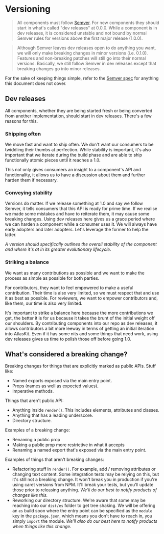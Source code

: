 # Versioning

> All components must follow [Semver](http://semver.org/). For new components they should start in what's called "dev releases" at 0.0.0. While a component is in dev releases, it is considered unstable and not bound by normal Semver rules for versions above the first major release (1.0.0).

> Although Semver leaves dev releases open to do anything you want, we will only make breaking changes in minor versions (i.e. 0.1.0). Features and non-breaking patches will still go into their normal versions. Basically, we still follow Semver in dev releases except that breaking changes go into minor releases.

For the sake of keeping things simple, refer to the [Semver spec](http://semver.org/) for anything this document does not cover.

## Dev releases

All components, whether they are being started fresh or being converted from another implementation, should start in dev releases. There's a few reasons for this.

### Shipping often

We move fast and want to ship often. We don't want our consumers to be twiddling their thumbs at perfection. While stability is important, it's also important that we iterate during the build phase and are able to ship functionally atomic pieces until it reaches a 1.0.

This not only gives consumers an insight to a component's API and functionality, it allows us to have a discussion about them and further harden them if necessary.

### Conveying stability

Versions do matter. If we release something at 1.0 and say we follow Semver, it tells consumers that this API is ready for prime time. If we realise we made some mistakes and have to reiterate them, it may cause some breaking changes. Using dev releases here gives us a grace period where we can harden a component while a consumer uses it. We will always have early adopters and later adopters. Let's leverage the former to help the latter.

*A version should specifically outlines the overall stability of the component and where it's at in its greater evolutionary lifecycle.*

### Striking a balance

We want as many contributions as possible and we want to make the process as simple as possible for both parties.

For contributors, they want to feel empowered to make a useful contribution. Their time is also very limited, so we must respect that and use it as best as possible. For reviewers, we want to empower contributors and, like them, our time is also very limited.

It's important to strike a balance here because the more contributions we get, the better it is for us because it takes the brunt of the initial weight off our shoulders. By contributing components into our repo as dev releases, it allows contributors a bit more leeway in terms of getting an initial iteration into AtlasKit. Even if it has some nits and some things that need work, using dev releases gives us time to polish those off before going 1.0.

## What's considered a breaking change?

Breaking changes for things that are explicitly marked as public APIs. Stuff like:

- Named exports exposed via the main entry point.
- Props (names as well as expected values).
- Imperative methods.

Things that aren't public API:

- Anything inside `render()`. This includes elements, attributes and classes.
- Anything that has a leading underscore.
- Directory structure.

Examples of a breaking change:

- Renaming a public prop
- Making a public prop more restrictive in what it accepts
- Renaming a named export that's exposed via the main entry point.

Examples of things that aren't breaking changes:

- Refactoring stuff in `render()`. For example, add / removing attributes or changing text content. Some integration tests may be relying on this, but it's still not a breaking change. It won't break you in production if you're using caret versions from NPM. It'll break your tests, but you'll update those prior to releasing anything. *We'll do our best to notify products of changes like this.*
- Reworking our directory structure. We're aware that some may be reaching into our `dist/es` folder to get tree shaking. We will be offering an `es` build soon where the entry point can be specified as the `module` key in the `package.json`, which means you don't have to reach in, you simply `import` the module. *We'll also do our best here to notify products when things like this change.*
